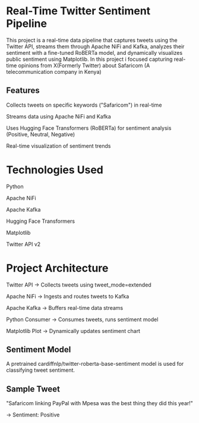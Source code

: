 # Real-Time Twitter Sentiment Pipeline
This project is a real-time data pipeline that captures tweets using the Twitter API, streams them through Apache NiFi and Kafka, analyzes their sentiment with a fine-tuned RoBERTa model, and dynamically visualizes public sentiment using Matplotlib.
In this project i focused capturing real-time opinions from X(Formerly Twitter) about Safaricom (A telecommunication company in Kenya)

## Features
Collects tweets on specific keywords ("Safaricom") in real-time

Streams data using Apache NiFi and Kafka

Uses Hugging Face Transformers (RoBERTa) for sentiment analysis (Positive, Neutral, Negative)

Real-time visualization of sentiment trends

# Technologies Used
Python

Apache NiFi

Apache Kafka

Hugging Face Transformers

Matplotlib

Twitter API v2

# Project Architecture
Twitter API → Collects tweets using tweet_mode=extended

Apache NiFi → Ingests and routes tweets to Kafka

Apache Kafka → Buffers real-time data streams

Python Consumer → Consumes tweets, runs sentiment model

Matplotlib Plot → Dynamically updates sentiment chart



## Sentiment Model
A pretrained cardiffnlp/twitter-roberta-base-sentiment model is used for classifying tweet sentiment.


## Sample Tweet
"Safaricom linking PayPal with Mpesa was the best thing they did this year!"

→ Sentiment: Positive



